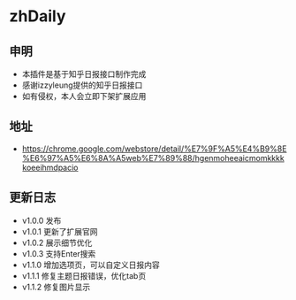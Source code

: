 # zhDaily
## 申明
* 本插件是基于知乎日报接口制作完成
* 感谢izzyleung提供的知乎日报接口
* 如有侵权，本人会立即下架扩展应用

## 地址
* https://chrome.google.com/webstore/detail/%E7%9F%A5%E4%B9%8E%E6%97%A5%E6%8A%A5web%E7%89%88/hgenmoheeaicmomkkkkkoeeihmdpacio

## 更新日志
* v1.0.0 发布
* v1.0.1 更新了扩展官网
* v1.0.2 展示细节优化
* v1.0.3 支持Enter搜索
* v1.1.0 增加选项页，可以自定义日报内容
* v1.1.1 修复主题日报错误，优化tab页
* v1.1.2 修复图片显示
